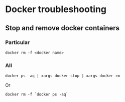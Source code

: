 # Docker troubleshooting

## Stop and remove docker containers

### Particular
```
docker rm -f <docker name>
```

### All
```
docker ps -aq | xargs docker stop | xargs docker rm
```
Or
```
docker rm -f `docker ps -aq`
```
